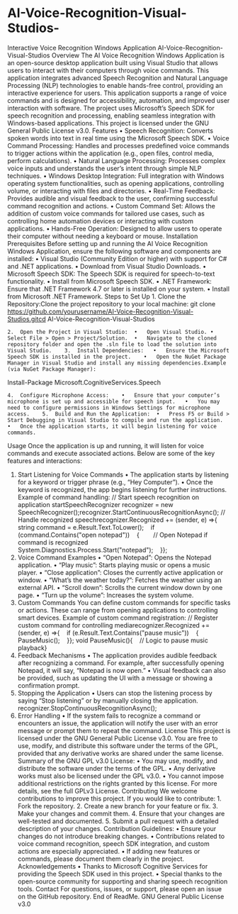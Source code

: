 # AI-Voice-Recognition-Visual-Studios-
Interactive Voice Recognition Windows Application
AI-Voice-Recognition-Visual-Studios
Overview
The AI Voice Recognition Windows Application is an open-source desktop application built using Visual Studio that allows users to interact with their computers through voice commands. This application integrates advanced Speech Recognition and Natural Language Processing (NLP) technologies to enable hands-free control, providing an interactive experience for users.
This application supports a range of voice commands and is designed for accessibility, automation, and improved user interaction with software. The project uses Microsoft’s Speech SDK for speech recognition and processing, enabling seamless integration with Windows-based applications.
This project is licensed under the GNU General Public License v3.0.
Features	•	Speech Recognition: Converts spoken words into text in real time using the Microsoft Speech SDK.	•	Voice Command Processing: Handles and processes predefined voice commands to trigger actions within the application (e.g., open files, control media, perform calculations).	•	Natural Language Processing: Processes complex voice inputs and understands the user’s intent through simple NLP techniques.	•	Windows Desktop Integration: Full integration with Windows operating system functionalities, such as opening applications, controlling volume, or interacting with files and directories.	•	Real-Time Feedback: Provides audible and visual feedback to the user, confirming successful command recognition and actions.	•	Custom Command Set: Allows the addition of custom voice commands for tailored use cases, such as controlling home automation devices or interacting with custom applications.	•	Hands-Free Operation: Designed to allow users to operate their computer without needing a keyboard or mouse.
Installation
Prerequisites
Before setting up and running the AI Voice Recognition Windows Application, ensure the following software and components are installed:	•	Visual Studio (Community Edition or higher) with support for C# and .NET applications.	•	Download from Visual Studio Downloads.	•	Microsoft Speech SDK: The Speech SDK is required for speech-to-text functionality.	•	Install from Microsoft Speech SDK.	•	.NET Framework: Ensure that .NET Framework 4.7 or later is installed on your system.	•	Install from Microsoft .NET Framework.
Steps to Set Up	1.	Clone the Repository:Clone the project repository to your local machine:
git clone https://github.com/yourusername/AI-Voice-Recognition-Visual-Studios.gitcd AI-Voice-Recognition-Visual-Studios

	2.	Open the Project in Visual Studio:	•	Open Visual Studio.	•	Select File > Open > Project/Solution.	•	Navigate to the cloned repository folder and open the .sln file to load the solution into Visual Studio.	3.	Install Dependencies:	•	Ensure the Microsoft Speech SDK is installed in the project.	•	Open the NuGet Package Manager in Visual Studio and install any missing dependencies.Example (via NuGet Package Manager):
Install-Package Microsoft.CognitiveServices.Speech

	4.	Configure Microphone Access:	•	Ensure that your computer’s microphone is set up and accessible for speech input.	•	You may need to configure permissions in Windows Settings for microphone access.	5.	Build and Run the Application:	•	Press F5 or Build > Start Debugging in Visual Studio to compile and run the application.	•	Once the application starts, it will begin listening for voice commands.
Usage
Once the application is up and running, it will listen for voice commands and execute associated actions. Below are some of the key features and interactions:
1. Start Listening for Voice Commands	•	The application starts by listening for a keyword or trigger phrase (e.g., “Hey Computer”).	•	Once the keyword is recognized, the app begins listening for further instructions.
Example of command handling:
// Start speech recognition on application startSpeechRecognizer recognizer = new SpeechRecognizer();recognizer.StartContinuousRecognitionAsync();
// Handle recognized speechrecognizer.Recognized += (sender, e) =>{    string command = e.Result.Text.ToLower();    if (command.Contains("open notepad"))    {        // Open Notepad if command is recognized        System.Diagnostics.Process.Start("notepad");    }};
2. Voice Command Examples	•	“Open Notepad”: Opens the Notepad application.	•	“Play music”: Starts playing music or opens a music player.	•	“Close application”: Closes the currently active application or window.	•	“What’s the weather today?”: Fetches the weather using an external API.	•	“Scroll down”: Scrolls the current window down by one page.	•	“Turn up the volume”: Increases the system volume.
3. Custom Commands
You can define custom commands for specific tasks or actions. These can range from opening applications to controlling smart devices.
Example of custom command registration:
// Register custom command for controlling mediarecognizer.Recognized += (sender, e) =>{    if (e.Result.Text.Contains("pause music"))    {        PauseMusic();    }};
void PauseMusic(){    // Logic to pause music playback}
4. Feedback Mechanisms	•	The application provides audible feedback after recognizing a command. For example, after successfully opening Notepad, it will say, “Notepad is now open.”	•	Visual feedback can also be provided, such as updating the UI with a message or showing a confirmation prompt.
5. Stopping the Application	•	Users can stop the listening process by saying “Stop listening” or by manually closing the application.
recognizer.StopContinuousRecognitionAsync();
6. Error Handling	•	If the system fails to recognize a command or encounters an issue, the application will notify the user with an error message or prompt them to repeat the command.
License
This project is licensed under the GNU General Public License v3.0. You are free to use, modify, and distribute this software under the terms of the GPL, provided that any derivative works are shared under the same license.
Summary of the GNU GPL v3.0 License:	•	You may use, modify, and distribute the software under the terms of the GPL.	•	Any derivative works must also be licensed under the GPL v3.0.	•	You cannot impose additional restrictions on the rights granted by this license.
For more details, see the full GPLv3 License.
Contributing
We welcome contributions to improve this project. If you would like to contribute:	1.	Fork the repository.	2.	Create a new branch for your feature or fix.	3.	Make your changes and commit them.	4.	Ensure that your changes are well-tested and documented.	5.	Submit a pull request with a detailed description of your changes.
Contribution Guidelines:	•	Ensure your changes do not introduce breaking changes.	•	Contributions related to voice command recognition, speech SDK integration, and custom actions are especially appreciated.	•	If adding new features or commands, please document them clearly in the project.
Acknowledgements	•	Thanks to Microsoft Cognitive Services for providing the Speech SDK used in this project.	•	Special thanks to the open-source community for supporting and sharing speech recognition tools.
Contact
For questions, issues, or support, please open an issue on the GitHub repository.
End of ReadMe.
GNU General Public License v3.0 
